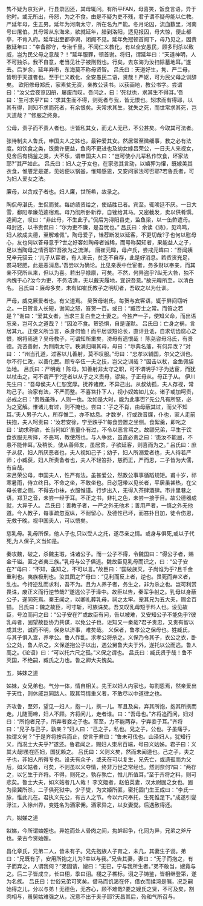 <!-- { "loadSidebar": true } -->
 隽不疑为京兆尹，行县录囚还，其母辄问。有所平FAN，母喜笑，饭食言语，异于他时。或无所出，母怒，为之不食。由是不疑为吏不残，君子谓不疑母能以仁教。 
 严延年母，生五男。延年为河南太守，所在名为严能。冬月论囚，流血数里，河南号曰屠伯。其母常从东海来，欲就延年，腊到洛阳，适见报囚，母大惊，便止都亭，不肯入府。延年出至都亭谒，闭阁不见。延年免冠顿首阁下，母乃见之，因责数延年曰：“幸备郡守，专治千里。不闻仁义教化，有以全安愚民，顾多刑杀以致威，岂为民父母之意哉？！”延年服罪，顿首谢。将归，谓延年曰：“天道神明，人不可独杀。我不自意，老当见壮子被刑戮也。行矣，去东海为汝扫除墓地耳。”遂去。后岁余，延年弃市，东海莫不称母贤智。 
 吕氏曰：天道好生，隽、严二母，皆明于天道者也。至于仁义教化、全安愚民二语，贤哉！严妪，可为民父母之训辞矣。 
 欧阳修母郑氏，家素贫无资，亲教公读书。以获画地，教公书字。尝谓曰：“汝父尝夜览囚册，屡废而叹。吾问之，曰：‘死狱也，求其生不得耳。’吾曰：‘生可求乎?’曰：‘求其生而不得，则死者与我，皆无恨也。矧求而有得耶，以其有得，则知不求而死者，有余恨矣。夫常求其生，犹失之死，而世常求其死，岂天道哉？’”修服之终身。

公母，责子而不责人者也。世皆私其女，而尤人无已，不公甚矣。今取其可法者。 

 张待制夫人鲁氏，申国夫人之姊也，最钟爱其女。然居常至微细事，教之必有法度。如饮食之类，饭羹许更益，鱼肉不更进也及幼女嫁吕荣公，一日夫人来视女，见舍后有锅釜之类，大不乐，谓申国夫人曰：“岂可使小儿辈私作饮食，坏家法耶?”其严如此。 
 吕氏曰：妇人之于女也，在家恣其言动，以嬉狎为懽，既嫁美其衣食，惟餍足是遂，见姑便以锅釜，惟知感恩，又安问家法可否耶?若鲁氏者，可为妇人爱女之法。

廉母，以贪戒子者也。妇人廉，世所希，故录之。 

 陶侃母湛氏，生侃而贫。每纺绩资给之，使结胜已者。宾至。辄唉廷不厌。一日大雪，鄱阳孝廉范逵宿焉。母乃彻所卧新荐，自锉给其马。又密截发，卖以供肴馔。逵闻之，叹曰：“非此母，不生此子。”侃后为浔阳县吏，监鱼梁，以一缶鲊遣母。母封还，以书责侃曰：“尔为吏不廉，是吾忧也。” 
 吕氏曰：余读《诗》，见鸡鸣，妇人欲成夫德，至解难佩”。陶母爱子，锉荐断发以延客，不更切哉?子也何以慰母心，友也何以答母意乎?世之好客如陶母者诚稀，而号称契知者，果能益人之子，足以当陶母之情否耶?吾欲为之流涕。 
 唐崔元暐，母卢氏，尝戒元暐曰：“吾闻姨兄辛元驭云：‘儿子从宦者，有人来云，贫乏不自存，此是好消息。若赀货充足，裘马轻肥，此是恶消息。’吾尝以为确论。比见亲表中仕宦者，务多财以奉亲，而其亲不究所从来，但以为喜。若出乎禄廪，可矣。不然，何异盗乎?纵无大咎，独不内愧于心?汝今为吏，不务洁清，无以戴天履地，宜识吾意。”故元暐所至，以清白名。 
 吕氏曰：廉母多矣，未有如崔氏教子之明切者，吾取之以为仕训。

严母，威克厥爱者也。有父道焉。 
 吴贺母谢氏，每贺与宾客语，辄于屏间窃听之。一日贺言人长短，谢闻之怒，笞贺一百。或曰：“臧否士之常。而笞之若是？”谢曰：“爱其女者，当求三复白圭之士妻之。今独产一子，使知义命，而出语忘亲，岂可久之道哉？！”因泣不食。贺恐惧，自是谨默。 
 吕氏曰：亡身之祸，言居其九。正使义所当言，杀身何恤！而平居谈短论长，直讦丑诋，自求切齿腐心之恨，祸将焉逃？吴母教子，可谓知所重矣，滂母有遗恨哉！ 
 陈尧咨母冯氏，有贤德。尧咨善射，为荆南太守。秩满归竭其母，母曰：“尔典名藩，有何异改？”对曰：：“州当孔道，过客以儿善射，莫不叹服。”母曰：“忠孝以辅国，尔父之训也。尔不行仁政，以善化民。顾专卒伍一夫之技，岂父之训哉？”因击以杖，金鱼佩袋坠地。 
 吕氏曰：严明哉！陈母。知善射非太守之职，可不谓明乎?子为达宦，而犹以杖击之，可不谓严乎?迂者以从子之义责母，谬矣。子正母从。母正子从。 
 伊川先生曰：“吾母侯夫人仁恕宽厚。抚养诸庶，不异己出。从叔幼孤，夫人存视，常均己子。治家有法，不严而整。不喜笞扑下人，视小奴婢如儿女。诸子或加呵责，必戒之曰：‘贵贱虽殊，人则一也。汝如是大时，能为此事否?’先公凡有所怒，必为之宽解。惟诸儿有过，则不掩也。尝曰：‘子之不肖，由母蔽其过，而父不知耳。’夫人男子六人，所存惟二，亦不姑息。才数岁，行或跌音牒，仆也，家人走前扶抱，夫人呵责曰：‘汝若安徐，宁至跌乎?’每食尝置之坐侧。食絮羹，即叱之曰：‘幼求称欲，长当何如?’虽童仆有过，不令以恶言骂之。故颐兄弟，平生于饮食衣服无所择，不恶骂，教使然也。与人争忿，虽直必责之曰：‘患汝不能屈，不患不能伸耳。’及稍长，使从善师友，虽居贫，子欲延客，则喜而为之。” 
 吕氏曰：庶子从叔，妇人所厌恶者也，夫人视如己子；幼子，妇人所溺爱者也，夫人待若严师；小臧获，妇人所责备者也，夫人不轻笞扑，慈而正，严而恩，二子皆为大儒，有自哉。  
 宋吕荣公母，申国夫人，性严有法。虽甚爱公，然教公事事循蹈规矩。甫十岁，祁寒暑雨，侍立终日。不命之坐，不敢坐也。日必冠带以见长者，平居虽甚热，在父母长者之侧，不得去巾袜，衣服惟谨。行步出入，无得入茶肆酒肆。市井里巷之语，郑卫之音，未尝一经于耳。不正之书，非礼之色，未尝一接于目。故公德器成就，大异于人。 
 吕氏曰：善教子者，一严之外无他术；善用严者，一慎之外无他道。今人教子，每事疏忽宽纵，不耐留心，及德性已坏，而笞扑日加，徒令伤恩，无救于晚，视申国夫人，可以悟矣。

慈乳母。乳母所保，他人子也,只以受人之托，遂尽亲之情。或身与俱死,或以子代死,为人保子,义当如是。 

 秦攻魏，破之，杀魏主瑕，诛诸公子。而一公子不得，令魏国曰：“得公子者，赐金千镒。匿之者夷三族。”乳母与公子俱逃。魏故臣见乳母而识之，曰：“公子安在?”母曰：“不知，虽知之，不可以言。”故臣曰：“国破族灭，子尚谁为乎?且千金重利也。夷族极刑也。汝其图之?”母曰：“见利而反上者，逆也。畏死而弃义者，乱也。今持逆乱而求利，吾不为。且为人养子者，务生之，非为杀之也。岂可利赏畏诛，废正义而行逆节哉?”遂逃公子于泽中。故臣以告，秦军争射之。乳母以身蔽公子，遂同死焉。秦王闻之，以卿礼葬乳母，祠之太牢。宠其兄为五大夫，赐金百镒。 
 吕氏曰：魏之故臣，可寸斩，可族诛矣。吾又叹乳母短于料人也。设见故臣，号泣而问之曰：“公子安在?”或故臣有问，告以被难，又安知公子不能免乎?彼乳母者，固望故臣协力共谋，以免公子也，讵知又一秦哉?君子贵忠，又贵有智以成其忠，诚而不明，保身以济事，难矣哉。 
 义保者，鲁孝公之保母也。姓臧氏，与其子俱入宫，养孝公。鲁人作乱。求孝公将杀之。义保乃令其子，衣公之衣，卧公之处，鲁人杀之。义保遂抱公子以出，遇公舅鲁大夫于外，遂托以公而逃。鲁人高之。《论语》曰：“可以托六尺之孤。”义保之谓也。 
 吕氏曰：臧氏贤乎哉！鲁不灭国，不绝嗣，臧氏之力也。鲁之卿大夫愧矣。

五，姊妹之道 

 姊妹，女兄弟也。气分一体，情自相关。先王以妇人内家也，每割恩焉，然亲爱出于天性，则休戚岂同路人。取其笃情重义者，不敢尽以中道律之也。 

 齐攻鲁，至郊，望见一妇人，抱一儿，携一儿。军且及矣，弃其所抱，抱其所携而走。儿随而啼，妇人不顾。齐将问儿，走者谁。曰：“吾母也。”齐将追而问，妇对曰：“所抱者兄子，所弃者妾之子也。军至，力不能两存，宁弃妾子耳。”齐将曰：“兄子与己子，孰亲？”妇人曰：“己之子，私也。兄之子，公也。子虽痛乎，独谓义何？”于是齐将按兵而止，使言于君曰：“鲁未可伐也。山泽妇人，犹知行义，而况士大夫乎?”遂还。鲁君闻之，赐妇人束帛百端，号曰义姑姊。君子曰：义其大哉!虽在匹妇，国犹赖之。 
 吕氏曰：义则义矣，然而未闻道也。己之子，夫之子也，非妇人所得专也。设夫有众子，或夫在可以复生，兄先亡，或遗孤而为父后，如义姑者，可矣，不则虽以义夺情，终非万世之常经也。然则奈何?曰：“两存之，以乞生于齐将。不得，则死之。孰存孰亡，惟儿所值耳。”至于齐将之料，则可悲矣。鲁士大夫，如义姑者几人哉！ 
 李文姬者，赵伯英妻，汉太尉固之女也。固为梁冀所杀，二子俱死狱中。少子燮，为文姬所匿，密托固门生王成曰：“李氏一脉，惟此儿在。君执义先公，有古人之节。今以六尺奉托，生死惟足下。”成遂引燮浮江，入徐州界，变姓名为酒家佣。酒家异之，以女妻燮。后遇赦得还。

六，姒娣之道 

 姒娣，今所谓妯娌也。异姓而处人骨肉之间，抅衅起争，化同为异，兄弟之斧斤也。录古今贤妯娌。 

 昌化章氏，兄弟二人，皆未有子。兄先抱族人子育之，未几，其妻生子诩。弟曰：“兄既有子，安用所抱之儿为?幸以与我。”兄告其妻，妻曰：“无子而抱之，有子而弃之，人谓我何？”弟固请，嫂曰：“无已，宁与我所生者。”弟不敢当，嫂竟与之。后二子皆成立，长曰栩，季曰诩。栩之子樵标，诩之子铸鉴，皆相继登第，遂为名族。 
 吕氏曰：世俗兄弟可笑矣。借马而饥渴在怀，借衣而揉涴是嘱，况乏嗣始得之儿，分以与弟！无德色，无吝心，顾不难哉?要之嫂氏之贤，不可及矣，割肉相与，虽舅姑难强之从，况意不出于夫子耶?天昌其后，殆和气所召与。 
